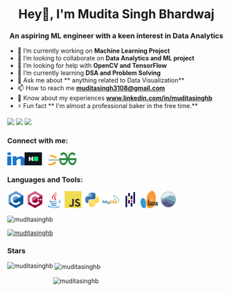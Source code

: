 <h1 align="center">Hey👋, I'm Mudita Singh Bhardwaj</h1>
<h3 align="center">An aspiring ML engineer with a keen interest in Data Analytics </h3>

- 🔭 I’m currently working on **Machine Learning Project**
- 👯 I’m looking to collaborate on **Data Analytics and ML project**
- 🤝 I’m looking for help with **OpenCV and TensorFlow**
- 🌱 I’m currently learning **DSA and Problem Solving**
- 💬 Ask me about ** anything related to Data Visualization**
- 📫 How to reach me **muditasingh3108@gmail.com**
- 📄 Know about my experiences **www.linkedin.com/in/muditasinghb**
- ⚡ Fun fact ** I'm almost a professional baker in the free time.**

<div> <a href="https://www.linkedin.com/in/muditasinghb" target="_blank"><img src="https://img.shields.io/badge/LinkedIn-0077B5?style=for-the-badge&logo=linkedin&logoColor=white" target="_blank"></a>
<a href="https://github.com/muditasinghb" target="_blank"><img src="https://img.shields.io/badge/GitHub-100000?style=for-the-badge&logo=github&logoColor=white" target="_blank"></a>
<a href = "mailto:muditasingh3108@gmail.com"><img src="https://img.shields.io/badge/-Gmail-%23333?style=for-the-badge&logo=gmail&logoColor=white" target="_blank"></a>
</div><h3 align="left">Connect with me:</h3>
<p align="left">
<a href="https://linkedin.com/in/muditasinghb" target="blank"><img align="center" src="https://raw.githubusercontent.com/teamedwardforever/Readme-Generator/71f25dd8b98329b168142a6b782a107b75eab178/svg/Social/linked-in-alt.svg" alt="muditasinghb" height="30" width="40" /></a><a href="https://www.hackerrank.com/mudita_singh2020" target="blank"><img align="center" src="https://raw.githubusercontent.com/teamedwardforever/Readme-Generator/71f25dd8b98329b168142a6b782a107b75eab178/svg/Social/hackerrank.svg" alt="mudita_singh2020" height="30" width="40" /></a><a href="https://www.leetcode.com/muditasinghb" target="blank"><img align="center" src="https://raw.githubusercontent.com/teamedwardforever/Readme-Generator/71f25dd8b98329b168142a6b782a107b75eab178/svg/Social/leet-code.svg" alt="muditasinghb" height="30" width="40" /></a><a href="https://auth.geeksforgeeks.org/user/muditasingh2020/profile" target="blank"><img align="center" src="https://raw.githubusercontent.com/teamedwardforever/Readme-Generator/71f25dd8b98329b168142a6b782a107b75eab178/svg/Social/geeks-for-geeks.svg" alt="muditasingh2020/profile" height="30" width="40" /></a></p>

<h3 align="left">Languages and Tools:</h3>
<p align="left">
<img src="https://raw.githubusercontent.com/teamedwardforever/Readme-Generator/71f25dd8b98329b168142a6b782a107b75eab178/svg/Skills/Languages/c-original.svg" alt="C" width="40" height="40"/>
<img src="https://raw.githubusercontent.com/teamedwardforever/Readme-Generator/71f25dd8b98329b168142a6b782a107b75eab178/svg/Skills/Languages/cplusplus-original.svg" alt="CPP" width="40" height="40"/>
<img src="https://raw.githubusercontent.com/teamedwardforever/Readme-Generator/71f25dd8b98329b168142a6b782a107b75eab178/svg/Skills/Languages/java-original.svg" alt="Java" width="40" height="40"/>
<img src="https://raw.githubusercontent.com/teamedwardforever/Readme-Generator/71f25dd8b98329b168142a6b782a107b75eab178/svg/Skills/Languages/javascript-original.svg" alt="Javascript" width="40" height="40"/>
<img src="https://raw.githubusercontent.com/teamedwardforever/Readme-Generator/71f25dd8b98329b168142a6b782a107b75eab178/svg/Skills/Languages/python-original.svg" alt="Python" width="40" height="40"/>
<img src="https://raw.githubusercontent.com/teamedwardforever/Readme-Generator/71f25dd8b98329b168142a6b782a107b75eab178/svg/Skills/Database/mysql-original-wordmark.svg" alt="Mysql" width="40" height="40"/>
<img src="https://raw.githubusercontent.com/teamedwardforever/Readme-Generator/71f25dd8b98329b168142a6b782a107b75eab178/svg/Skills/ML/pandas-original.svg" alt="Pandas" width="40" height="40"/>
<img src="https://raw.githubusercontent.com/teamedwardforever/Readme-Generator/71f25dd8b98329b168142a6b782a107b75eab178/svg/Skills/ML/Scikit_learn_logo_small.svg" alt="Scikit" width="40" height="40"/>
<img src="https://raw.githubusercontent.com/teamedwardforever/Readme-Generator/71f25dd8b98329b168142a6b782a107b75eab178/svg/Skills/ML/logo-mark-lightbg.svg" alt="SeaBorn" width="40" height="40"/>
</p>

<p align="left"> <img src="https://komarev.com/ghpvc/?username=muditasinghb&label=Profile%20views&color=0e75b6&style=flat" alt="muditasinghb" /> </p>

<p align="left"> <a href="https://github.com/ryo-ma/github-profile-trophy"><img src="https://github-profile-trophy.vercel.app/?username=muditasinghb&theme=" alt="muditasinghb" /></a> </p>


<h3 align="left">Stars</h3>
<img align="left" height="180em" src="https://github-readme-stats.vercel.app/api/top-langs/?username=muditasinghb&layout=compact&theme=" alt=muditasinghb />

<p>&nbsp;<img align="center" height="180em" src="https://github-readme-stats.vercel.app/api?username=muditasinghb&show_icons=true&locale=en&theme=" alt="muditasinghb" /></p>

<p><img align="center" height="180em" src="https://github-readme-streak-stats.herokuapp.com/?user=muditasinghb&theme=" alt="muditasinghb" /></p>
